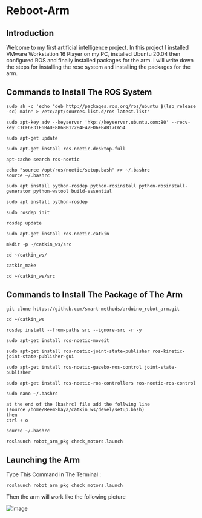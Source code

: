 # Reboot-Arm 


## Introduction

Welcome to my first artificial intelligence project. In this project I installed VMware Workstation 16 Player on my PC, installed Ubuntu 20.04 then configured ROS and finally installed packages for the arm. I will write down the steps for installing the rose system and installing the packages for the arm.



## Commands to Install The ROS System


```
sudo sh -c 'echo "deb http://packages.ros.org/ros/ubuntu $(lsb_release -sc) main" > /etc/apt/sources.list.d/ros-latest.list'

sudo apt-key adv --keyserver 'hkp://keyserver.ubuntu.com:80' --recv-key C1CF6E31E6BADE8868B172B4F42ED6FBAB17C654

sudo apt-get update

sudo apt-get install ros-noetic-desktop-full

apt-cache search ros-noetic

echo "source /opt/ros/noetic/setup.bash" >> ~/.bashrc
source ~/.bashrc

sudo apt install python-rosdep python-rosinstall python-rosinstall-generator python-wstool build-essential

sudo apt install python-rosdep

sudo rosdep init

rosdep update

sudo apt-get install ros-noetic-catkin

mkdir -p ~/catkin_ws/src

cd ~/catkin_ws/

catkin_make

cd ~/catkin_ws/src
```


## Commands to Install The Package of The Arm

```
git clone https://github.com/smart-methods/arduino_robot_arm.git 

cd ~/catkin_ws

rosdep install --from-paths src --ignore-src -r -y

sudo apt-get install ros-noetic-moveit

sudo apt-get install ros-noetic-joint-state-publisher ros-kinetic-joint-state-publisher-gui

sudo apt-get install ros-noetic-gazebo-ros-control joint-state-publisher

sudo apt-get install ros-noetic-ros-controllers ros-noetic-ros-control

sudo nano ~/.bashrc

at the end of the (bashrc) file add the follwing line
(source /home/ReemShaya/catkin_ws/devel/setup.bash)
then 
ctrl + o

source ~/.bashrc

roslaunch robot_arm_pkg check_motors.launch
```

## Launching the Arm

Type This Command in The Terminal :

`
roslaunch robot_arm_pkg check_motors.launch
`

Then the arm will work like the following picture

![image](https://user-images.githubusercontent.com/85775606/123556569-992e1d80-d794-11eb-89e5-2d8c643db191.png)


